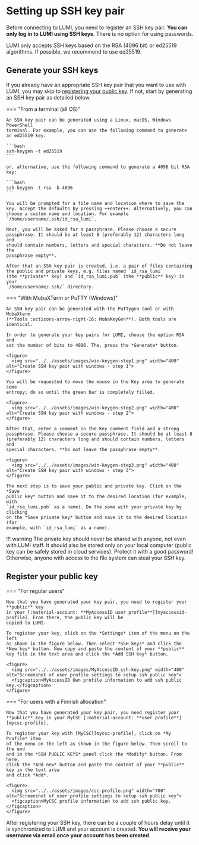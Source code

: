 [terms-of-use]: https://www.lumi-supercomputer.eu/lumi-general-terms-of-use_1-0/
[support-account]: https://lumi-supercomputer.eu/user-support/need-help/account/
[myaccessid-profile]: https://mms.myaccessid.org/profile/
[mycsc-profile]: https://my.csc.fi/
[puttygen]: https://www.puttygen.com/#How_to_use_PuTTYgen
[support]: https://lumi-supercomputer.eu/user-support/need-help/
[registration]: ../accounts/registration.md
[connecting]: ../connecting/connecting_.md
[website-getstarted]: https://lumi-supercomputer.eu/get-started/
[jump-register-keys]: #register-your-public-key
[eidas-eduid]: https://puhuri.neic.no/user_guides/myaccessid_registration/

# Setting up SSH key pair

Before connecting to LUMI, you need to register an SSH key pair. **You can only
log in to LUMI using SSH keys**. There is no option for using passwords. 

LUMI only accepts SSH keys based on the RSA (4096 bit) or ed25519 algorithms.
If possible, we recommend to use ed25519.

## Generate your SSH keys

If you already have an appropriate SSH key pair that you want to use with LUMI,
you may skip to [registering your public key][jump-register-keys]. If not,
start by generating an SSH key pair as detailed below.

=== "From a terminal (all OS)"

    An SSH key pair can be generated using a Linux, macOS, Windows PowerShell
    terminal. For example, you can use the following command to generate
    an ed25519 key:

    ```bash
    ssh-keygen -t ed25519
    ```

    or, alternative, use the following command to generate a 4096 bit RSA key:

    ```bash
    ssh-keygen -t rsa -b 4096
    ```

    You will be prompted for a file name and location where to save the
    key. Accept the defaults by pressing ++enter++. Alternatively, you can 
    choose a custom name and location. For example 
    `/home/username/.ssh/id_rsa_lumi`.

    Next, you will be asked for a passphrase. Please choose a secure
    passphrase. It should be at least 8 (preferably 12) characters long and
    should contain numbers, letters and special characters. **Do not leave the
    passphrase empty**.

    After that an SSH key pair is created, i.e. a pair of files containing
    the public and private keys, e.g. files named `id_rsa_lumi`
    (the **private** key) and `id_rsa_lumi.pub` (the **public** key) in your
    `/home/username/.ssh/` directory.

=== "With MobaXTerm or PuTTY (Windows)"

    An SSH key pair can be generated with the PuTTygen tool or with MobaXterm 
    (**Tools :octicons-arrow-right-16: MobaKeyGen**). Both tools are identical.
    
    In order to generate your key pairs for LUMI, choose the option RSA and
    set the number of bits to 4096. The, press the *Generate* button.

    <figure>
      <img src="../../assets/images/win-keygen-step1.png" width="400" alt="Create SSH key pair with windows - step 1">
    </figure>

    You will be requested to move the mouse in the Key area to generate some 
    entropy; do so until the green bar is completely filled.

    <figure>
      <img src="../../assets/images/win-keygen-step2.png" width="400" alt="Create SSH key pair with windows - step 2">
    </figure>

    After that, enter a comment in the Key comment field and a strong
    passphrase. Please choose a secure passphrase. It should be at least 8
    (preferably 12) characters long and should contain numbers, letters and
    special characters. **Do not leave the passphrase empty**.

    <figure>
      <img src="../../assets/images/win-keygen-step3.png" width="400" alt="Create SSH key pair with windows - step 3">
    </figure>

    The next step is to save your public and private key. Click on the *Save 
    public key* button and save it to the desired location (for example, with 
    `id_rsa_lumi.pub` as a name). Do the same with your private key by clicking
    on the *Save private key* button and save it to the desired location (for 
    example, with `id_rsa_lumi` as a name).

!!! warning
    The private key should never be shared with anyone, not even
    with LUMI staff. It should also be stored only on your local computer
    (public key can be safely stored in cloud services). Protect it with a good
    password! Otherwise, anyone with access to the file system can steal your
    SSH key.

## Register your public key

=== "For regular users"

    Now that you have generated your key pair, you need to register your **public** key
    in your [:material-account: **MyAccessID user profile**][myaccessid-profile]. From there, the public key will be 
    copied to LUMI.

    To register your key, click on the *Settings* item of the menu on the left
    as shown in the figure below. Then select *SSH keys* and click the *New key* button. Now copy and paste the content of your **public** key file in the text area and click the *Add SSH key* button.

    <figure>
      <img src="../../assets/images/MyAccessID_ssh-key.png" width="480" alt="Screenshot of user profile settings to setup ssh public key">
      <figcaption>MyAccessID Own profile information to add ssh public key.</figcaption>
    </figure>

=== "For users with a Finnish allocation"

    Now that you have generated your key pair, you need register your 
    **public** key in your MyCSC [:material-account: **user profile**][mycsc-profile].

    To register your key with [MyCSC][mycsc-profile], click on *My Profile* item
    of the menu on the left as shown in the figure below. Then scroll to the end 
    and in the *SSH PUBLIC KEYS* panel click the *Modify* button. From here,
    click the *Add new* button and paste the content of your **public** key in the text area 
    and click *Add*.

    <figure>
      <img src="../../assets/images/csc-profile.png" width="700" alt="Screenshot of user profile settings to setup ssh public key">
      <figcaption>MyCSC profile information to add ssh public key.</figcaption>
    </figure>

After registering your SSH key, there can be a couple of hours delay until it
is synchronized to LUMI and your account is created. **You will receive your
username via email once your account has been created**.
